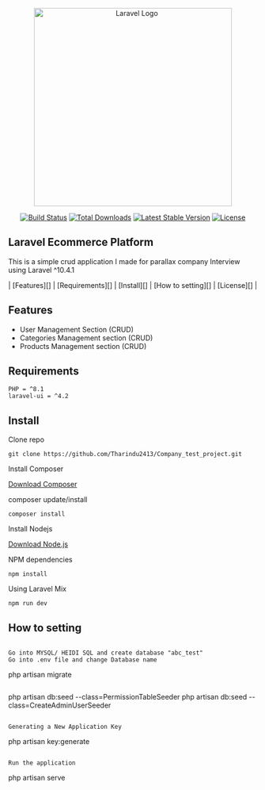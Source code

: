 <p align="center"><a href="https://laravel.com" target="_blank"><img src="https://raw.githubusercontent.com/laravel/art/master/logo-lockup/5%20SVG/2%20CMYK/1%20Full%20Color/laravel-logolockup-cmyk-red.svg" width="400" alt="Laravel Logo"></a></p>

<p align="center">
<a href="https://github.com/laravel/framework/actions"><img src="https://github.com/laravel/framework/workflows/tests/badge.svg" alt="Build Status"></a>
<a href="https://packagist.org/packages/laravel/framework"><img src="https://img.shields.io/packagist/dt/laravel/framework" alt="Total Downloads"></a>
<a href="https://packagist.org/packages/laravel/framework"><img src="https://img.shields.io/packagist/v/laravel/framework" alt="Latest Stable Version"></a>
<a href="https://packagist.org/packages/laravel/framework"><img src="https://img.shields.io/packagist/l/laravel/framework" alt="License"></a>
</p>

## Laravel Ecommerce Platform

This is a simple crud application  I made for parallax company Interview using Laravel ^10.4.1

| [Features][] | [Requirements][] | [Install][] | [How to setting][] | [License][] |


## Features 
- User Management Section (CRUD)
- Categories Management section (CRUD)
- Products Management section (CRUD) 

## Requirements

	PHP = ^8.1
    laravel-ui = ^4.2

## Install

Clone repo

```
git clone https://github.com/Tharindu2413/Company_test_project.git
```

Install Composer


[Download Composer](https://getcomposer.org/download/)


composer update/install 

```
composer install
```

Install Nodejs


[Download Node.js](https://nodejs.org/en/download/)


NPM dependencies
```
npm install
```

Using Laravel Mix 

```
npm run dev
```

## How to setting 
```

Go into MYSQL/ HEIDI SQL and create database "abc_test"
Go into .env file and change Database name

```
php artisan migrate
```

```
php artisan db:seed --class=PermissionTableSeeder
php artisan db:seed --class=CreateAdminUserSeeder
```
	
Generating a New Application Key
```
php artisan key:generate
```

Run the application 
```
php artisan serve
```
